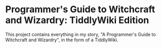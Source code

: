 # Programmer's Guide to Witchcraft and Wizardry: TiddlyWiki Edition

This project contains everything in my story, "A Programmer's Guide to Witchcraft and Wizardry", in the form of a TiddlyWiki.
